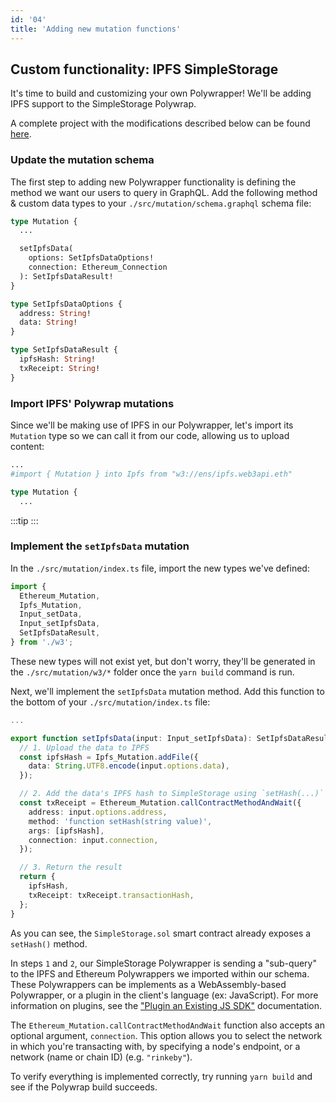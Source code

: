 ```yaml
---
id: '04'
title: 'Adding new mutation functions'
---
```


## **Custom functionality: IPFS SimpleStorage**

It's time to build and customizing your own Polywrapper! We'll be adding IPFS support to the SimpleStorage Polywrap.

A complete project with the modifications described below can be found [here](https://github.com/Web3-API/demos/tree/main/simple-storage/web3api-completed).

### **Update the mutation schema**

The first step to adding new Polywrapper functionality is defining the method we want our users to query in GraphQL. Add the following method & custom data types to your `./src/mutation/schema.graphql` schema file:

```graphql title="./src/mutation/schema.graphql"
type Mutation {
  ...

  setIpfsData(
    options: SetIpfsDataOptions!
    connection: Ethereum_Connection
  ): SetIpfsDataResult!
}

type SetIpfsDataOptions {
  address: String!
  data: String!
}

type SetIpfsDataResult {
  ipfsHash: String!
  txReceipt: String!
}
```

### **Import IPFS' Polywrap mutations**

Since we'll be making use of IPFS in our Polywrapper, let's import its `Mutation` type so we can call it from our code, allowing us to upload content:

```graphql title="./src/mutation/schema.graphql"
...
#import { Mutation } into Ipfs from "w3://ens/ipfs.web3api.eth"

type Mutation {
  ...
```

:::tip
:::

### **Implement the `setIpfsData` mutation**

In the `./src/mutation/index.ts` file, import the new types we've defined:

```typescript title="./src/mutation/index.ts"
import {
  Ethereum_Mutation,
  Ipfs_Mutation,
  Input_setData,
  Input_setIpfsData,
  SetIpfsDataResult,
} from './w3';
```

These new types will not exist yet, but don't worry, they'll be generated in the `./src/mutation/w3/*` folder once the `yarn build` command is run.

Next, we'll implement the `setIpfsData` mutation method. Add this function to the bottom of your `./src/mutation/index.ts` file:

```typescript title="./src/mutation/index.ts"
...

export function setIpfsData(input: Input_setIpfsData): SetIpfsDataResult {
  // 1. Upload the data to IPFS
  const ipfsHash = Ipfs_Mutation.addFile({
    data: String.UTF8.encode(input.options.data),
  });

  // 2. Add the data's IPFS hash to SimpleStorage using `setHash(...)`
  const txReceipt = Ethereum_Mutation.callContractMethodAndWait({
    address: input.options.address,
    method: 'function setHash(string value)',
    args: [ipfsHash],
    connection: input.connection,
  });

  // 3. Return the result
  return {
    ipfsHash,
    txReceipt: txReceipt.transactionHash,
  };
}
```

As you can see, the `SimpleStorage.sol` smart contract already exposes a `setHash()` method.

In steps `1` and `2`, our SimpleStorage Polywrapper is sending a "sub-query" to the IPFS and Ethereum Polywrappers we imported within our schema. These Polywrappers can be implements as a WebAssembly-based Polywrapper, or a plugin in the client's language (ex: JavaScript). For more information on plugins, see the ["Plugin an Existing JS SDK"](/guides/create-js-plugin) documentation.

The `Ethereum_Mutation.callContractMethodAndWait` function also accepts an optional argument, `connection`. This option allows you to select the network in which you're transacting with, by specifying a node's endpoint, or a network (name or chain ID) (e.g. `"rinkeby"`).

To verify everything is implemented correctly, try running `yarn build` and see if the Polywrap build succeeds.
